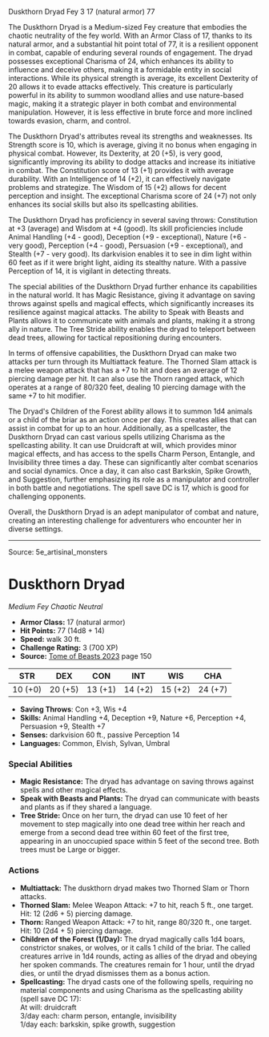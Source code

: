 <MonsterName/>Duskthorn Dryad</MonsterName>
<CreatureType/>Fey</CreatureType>
<CR/>3</CR>
<AC/>17 (natural armor)</AC>
<HP/>77</HP>
<summary>The Duskthorn Dryad is a Medium-sized Fey creature that embodies the chaotic neutrality of the fey world. With an Armor Class of 17, thanks to its natural armor, and a substantial hit point total of 77, it is a resilient opponent in combat, capable of enduring several rounds of engagement. The dryad possesses exceptional Charisma of 24, which enhances its ability to influence and deceive others, making it a formidable entity in social interactions. While its physical strength is average, its excellent Dexterity of 20 allows it to evade attacks effectively. This creature is particularly powerful in its ability to summon woodland allies and use nature-based magic, making it a strategic player in both combat and environmental manipulation. However, it is less effective in brute force and more inclined towards evasion, charm, and control.</summary>

<detail>

The Duskthorn Dryad's attributes reveal its strengths and weaknesses. Its Strength score is 10, which is average, giving it no bonus when engaging in physical combat. However, its Dexterity, at 20 (+5), is very good, significantly improving its ability to dodge attacks and increase its initiative in combat. The Constitution score of 13 (+1) provides it with average durability. With an Intelligence of 14 (+2), it can effectively navigate problems and strategize. The Wisdom of 15 (+2) allows for decent perception and insight. The exceptional Charisma score of 24 (+7) not only enhances its social skills but also its spellcasting abilities.

The Duskthorn Dryad has proficiency in several saving throws: Constitution at +3 (average) and Wisdom at +4 (good). Its skill proficiencies include Animal Handling (+4 - good), Deception (+9 - exceptional), Nature (+6 - very good), Perception (+4 - good), Persuasion (+9 - exceptional), and Stealth (+7 - very good). Its darkvision enables it to see in dim light within 60 feet as if it were bright light, aiding its stealthy nature. With a passive Perception of 14, it is vigilant in detecting threats.

The special abilities of the Duskthorn Dryad further enhance its capabilities in the natural world. It has Magic Resistance, giving it advantage on saving throws against spells and magical effects, which significantly increases its resilience against magical attacks. The ability to Speak with Beasts and Plants allows it to communicate with animals and plants, making it a strong ally in nature. The Tree Stride ability enables the dryad to teleport between dead trees, allowing for tactical repositioning during encounters.

In terms of offensive capabilities, the Duskthorn Dryad can make two attacks per turn through its Multiattack feature. The Thorned Slam attack is a melee weapon attack that has a +7 to hit and does an average of 12 piercing damage per hit. It can also use the Thorn ranged attack, which operates at a range of 80/320 feet, dealing 10 piercing damage with the same +7 to hit modifier. 

The Dryad's Children of the Forest ability allows it to summon 1d4 animals or a child of the briar as an action once per day. This creates allies that can assist in combat for up to an hour. Additionally, as a spellcaster, the Duskthorn Dryad can cast various spells utilizing Charisma as the spellcasting ability. It can use Druidcraft at will, which provides minor magical effects, and has access to the spells Charm Person, Entangle, and Invisibility three times a day. These can significantly alter combat scenarios and social dynamics. Once a day, it can also cast Barkskin, Spike Growth, and Suggestion, further emphasizing its role as a manipulator and controller in both battle and negotiations. The spell save DC is 17, which is good for challenging opponents.

Overall, the Duskthorn Dryad is an adept manipulator of combat and nature, creating an interesting challenge for adventurers who encounter her in diverse settings.</detail>



---

Source: 5e_artisinal_monsters

# Duskthorn Dryad

*Medium* *Fey* *Chaotic Neutral*

- **Armor Class:** 17 (natural armor)
- **Hit Points:** 77 (14d8 + 14)
- **Speed:** walk 30 ft.
- **Challenge Rating:** 3 (700 XP)
- **Source:** [Tome of Beasts 2023](https://koboldpress.com/kpstore/product/tome-of-beasts-1-2023-edition/) page 150

| STR | DEX | CON | INT | WIS | CHA |
| --- | --- | --- | --- | --- | --- |
| 10 (+0) | 20 (+5) | 13 (+1) | 14 (+2) | 15 (+2) | 24 (+7) |

- **Saving Throws**: Con +3, Wis +4
- **Skills:** Animal Handling +4, Deception +9, Nature +6, Perception +4, Persuasion +9, Stealth +7
- **Senses:** darkvision 60 ft., passive Perception 14
- **Languages:** Common, Elvish, Sylvan, Umbral

### Special Abilities

- **Magic Resistance:** The dryad has advantage on saving throws against spells and other magical effects.
- **Speak with Beasts and Plants:** The dryad can communicate with beasts and plants as if they shared a language.
- **Tree Stride:** Once on her turn, the dryad can use 10 feet of her movement to step magically into one dead tree within her reach and emerge from a second dead tree within 60 feet of the first tree, appearing in an unoccupied space within 5 feet of the second tree. Both trees must be Large or bigger.

### Actions

- **Multiattack:** The duskthorn dryad makes two Thorned Slam or Thorn attacks.
- **Thorned Slam:** Melee Weapon Attack: +7 to hit, reach 5 ft., one target. Hit: 12 (2d6 + 5) piercing damage.
- **Thorn:** Ranged Weapon Attack: +7 to hit, range 80/320 ft., one target. Hit: 10 (2d4 + 5) piercing damage.
- **Children of the Forest (1/Day):** The dryad magically calls 1d4 boars, constrictor snakes, or wolves, or it calls 1 child of the briar. The called creatures arrive in 1d4 rounds, acting as allies of the dryad and obeying her spoken commands. The creatures remain for 1 hour, until the dryad dies, or until the dryad dismisses them as a bonus action.
- **Spellcasting:** The dryad casts one of the following spells, requiring no material components and using Charisma as the spellcasting ability (spell save DC 17):<br>At will: druidcraft<br>3/day each: charm person, entangle, invisibility<br>1/day each: barkskin, spike growth, suggestion


